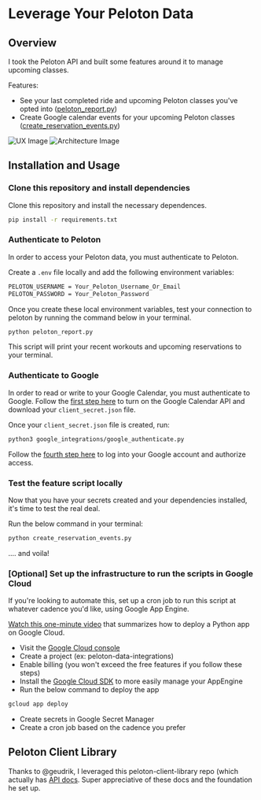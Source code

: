 # Leverage Your Peloton Data

## Overview

I took the Peloton API and built some features around it to manage upcoming classes.

Features:

- See your last completed ride and upcoming Peloton classes you've opted into ([peloton_report.py][8])
- Create Google calendar events for your upcoming Peloton classes ([create_reservation_events.py][7])

![UX Image](https://github.com/brooookemiller/peloton-data-integrations/blob/master/photos/user_experience.jpg)
![Architecture Image](https://github.com/brooookemiller/peloton-data-integrations/blob/master/photos/architecture_overview.jpg)

## Installation and Usage

### Clone this repository and install dependencies

Clone this repository and install the necessary dependences.

```bash
pip install -r requirements.txt
```

### Authenticate to Peloton

In order to access your Peloton data, you must authenticate to Peloton.

Create a `.env` file locally and add the following environment variables:

```bash
PELOTON_USERNAME = Your_Peloton_Username_Or_Email
PELOTON_PASSWORD = Your_Peloton_Password
```

Once you create these local environment variables, test your connection to peloton by running the command below in your terminal.

```bash
python peloton_report.py
```

This script will print your recent workouts and upcoming reservations to your terminal.

### Authenticate to Google

In order to read or write to your Google Calendar, you must authenticate to Google. Follow the [first step here][1] to turn on the Google Calendar API and download your `client_secret.json` file.

Once your `client_secret.json` file is created, run:

```bash
python3 google_integrations/google_authenticate.py
```

Follow the [fourth step here][2] to log into your Google account and authorize access.

### Test the feature script locally

Now that you have your secrets created and your dependencies installed, it's time to test the real deal.

Run the below command in your terminal:

```bash
python create_reservation_events.py
```

.... and voila!

### [Optional] Set up the infrastructure to run the scripts in Google Cloud

If you're looking to automate this, set up a cron job to run this script at whatever cadence you'd like, using Google App Engine.

[Watch this one-minute video][3] that summarizes how to deploy a Python app on Google Cloud.

- Visit the [Google Cloud console][4]
- Create a project (ex: peloton-data-integrations)
- Enable billing (you won't exceed the free features if you follow these steps)
- Install the [Google Cloud SDK][5] to more easily manage your AppEngine
- Run the below command to deploy the app

```bash
gcloud app deploy
```

- Create secrets in Google Secret Manager
- Create a cron job based on the cadence you prefer

## Peloton Client Library

Thanks to @geudrik, I leveraged this peloton-client-library repo (which actually has [API docs]((https://github.com/geudrik/peloton-api/blob/master/API_DOCS.md)!). Super appreciative of these docs and the foundation he set up.

[1]: https://developers.google.com/calendar/quickstart/python#step_1_turn_on_the
[2]: https://developers.google.com/calendar/quickstart/python#step_4_run_the_sample
[3]: https://www.youtube.com/watch?v=T_4cGEtHqUs
[4]: console.cloud.google.com
[5]: https://cloud.google.com/sdk/docs/install
[6]: https://docs.github.com/en/free-pro-team@latest/github/creating-cloning-and-archiving-repositories/cloning-a-repository
[7]: https://github.com/brooookemiller/peloton-data-integrations/blob/master/create_reservation_events.py
[8]: https://github.com/brooookemiller/peloton-data-integrations/blob/master/peloton_report.py
